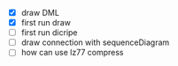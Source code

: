 
- [x] draw DML
- [x] first run draw
- [ ] first run dicripe
- [ ] draw connection with sequenceDiagram
- [ ] how can use lz77 compress
